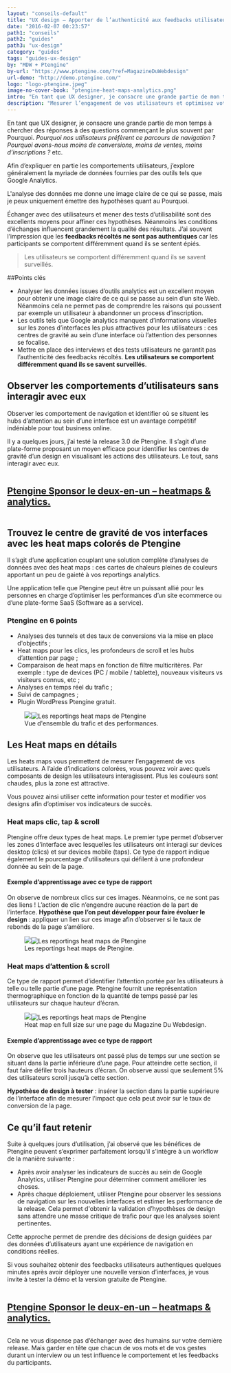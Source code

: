 ```yaml
---
layout: "conseils-default"
title: "UX design – Apporter de l’authenticité aux feedbacks utilisateur avec Ptengine"
date: "2016-02-07 00:23:57"
path1: "conseils"
path2: "guides"
path3: "ux-design"
category: "guides"
tags: "guides-ux-design"
by: "MDW + Ptengine"
by-url: "https://www.ptengine.com/?ref=MagazineDuWebdesign"
url-demo: "http://demo.ptengine.com/"
logo: "logo-ptengine.jpeg"
image-no-cover-book: "ptengine-heat-maps-analytics.png"
intro: "En tant que UX designer, je consacre une grande partie de mon temps à chercher des réponses à des questions commençant le plus souvent par Pourquoi. Pourquoi nos utilisateurs préfèrent ce parcours de navigation ? Pourquoi avons-nous moins de conversions, moins de ventes, moins d’inscriptions ? etc."
description: "Mesurer l’engagement de vos utilisateurs et optimisez votre taux de conversions via les heat maps et l'analyse en temps réel du trafic grâce à Ptengine."
---
```

En tant que UX designer, je consacre une grande partie de mon temps à chercher des réponses à des questions commençant le plus souvent par Pourquoi. *Pourquoi nos utilisateurs préfèrent ce parcours de navigation ? Pourquoi avons-nous moins de conversions, moins de ventes, moins d’inscriptions ?* etc.

Afin d’expliquer en partie les comportements utilisateurs, j’explore généralement la myriade de données fournies par des outils tels que Google Analytics.

L'analyse des données me donne une image claire de ce qui se passe, mais je peux uniquement émettre des hypothèses quant au Pourquoi.

Échanger avec des utilisateurs et mener des tests d’utilisabilité sont des excellents moyens pour affiner ces hypothèses. Néanmoins les conditions d’échanges influencent grandement la qualité des résultats. J’ai souvent l’impression que les **feedbacks récoltés ne sont pas authentiques** car les participants se comportent différemment quand ils se sentent épiés.

>Les utilisateurs se comportent différemment quand ils se savent surveillés.

##Points clés

* Analyser les données issues d’outils analytics est un excellent moyen pour obtenir une image claire de ce qui se passe au sein d’un site Web. Néanmoins cela ne permet pas de comprendre les raisons qui poussent par exemple un utilisateur à abandonner un process d’inscription.
* Les outils tels que Google analytics manquent d’informations visuelles sur les zones d’interfaces les plus attractives pour les utilisateurs : ces centres de gravité au sein d’une interface où l’attention des personnes se focalise.
* Mettre en place des interviews et des tests utilisateurs ne garantit pas l’authenticité des feedbacks récoltés. **Les utilisateurs se comportent différemment quand ils se savent surveillés**.

## Observer les comportements d’utilisateurs sans interagir avec eux

Observer les comportement de navigation et identifier où se situent les hubs d’attention au sein d’une interface est un avantage compétitif indéniable pour tout business online.

Il y a quelques jours, j’ai testé la release 3.0 de Ptengine. Il s’agit d’une plate-forme proposant un moyen efficace pour identifier les centres de gravité d’un design en visualisant les actions des utilisateurs. Le tout, sans interagir avec eux.

<div class="section-carte-index-panel">
  <a onclick="ga('send', 'event', 'Publicite', 'click', 'Ptengine middle article');" href="https://www.ptengine.com/?ref=magazineduwebdesign" title="Ptengine – le deux-en-un heatmaps & analytics" target="_blank" rel="nofollow">
    <article class="carte-article-secondaire mod-ads">
      <div class="row collapse">
        <div class="small-3 medium-2 columns">
          <div class="rounded-img-d64 mod-ads" data-interchange="[https://s3-eu-west-1.amazonaws.com/mdw-images/xsmall/logo-ptengine.png, (small)]" data-uuid="interchange-if5cwx8k1" style="background-image: url(https://s3-eu-west-1.amazonaws.com/mdw-images/xsmall/logo-ptengine.png);"></div>
        </div>
        <div class="small-9 medium-10 columns">
          <h1 class="carte-article-secondaire-post-title mod-ads-index-panel-title mod-job-title">
            <span class="left job--entreprise">Ptengine <span class="label--new">Sponsor</span></span>
            <span class="job--description">le deux-en-un – heatmaps & analytics.</span>
          </h1>
        </div>
      </div>
    </article>
  </a>
</div>

## Trouvez le centre de gravité de vos interfaces avec les heat maps colorés de Ptengine

Il s’agit d’une application couplant une solution complète d’analyses de données avec des heat maps : ces cartes de chaleurs pleines de couleurs apportant un peu de gaieté à vos reportings analytics.

Une application telle que Ptengine peut être un puissant allié pour les personnes en charge d’optimiser les performances d’un site ecommerce ou d’une plate-forme SaaS (Software as a service).

### Ptengine en 6 points
* Analyses des tunnels et des taux de conversions via la mise en place d'objectifs ;
* Heat maps pour les clics, les profondeurs de scroll et les hubs d’attention par page ;
* Comparaison de heat maps en fonction de filtre multicritères. Par exemple : type de devices (PC / mobile / tablette), nouveaux visiteurs vs visiteurs connus, etc ;
* Analyses en temps réel du trafic ;
* Suivi de campagnes ;
* Plugin WordPress Ptengine gratuit.

<figure class="figure-img mod-note-img">
<img data-interchange="[https://s3-eu-west-1.amazonaws.com/mdw-images/small/ptengine-heat-maps-analytics-reporting-trafic.png, (small)],[https://s3-eu-west-1.amazonaws.com/mdw-images/medium/ptengine-heat-maps-analytics-reporting-trafic.png, (medium)],[https://s3-eu-west-1.amazonaws.com/mdw-images/large/ptengine-heat-maps-analytics-reporting-trafic.png, (large)]" class="note-container-img" data-uuid="interchange-ikcwyxhk0" src="https://s3-eu-west-1.amazonaws.com/mdw-images/small/ptengine-heat-maps-analytics-reporting-trafic.png"><noscript><img src="https://s3-eu-west-1.amazonaws.com/mdw-images/large/ptengine-heat-maps-analytics-reporting-trafic.png" alt="Les reportings heat maps de Ptengine"></noscript>
<figcaption>Vue d'ensemble du trafic et des performances.</figcaption>
</figure>

## Les Heat maps en détails
Les heats maps vous permettent de mesurer l’engagement de vos utilisateurs. A l’aide d’indications colorées, vous pouvez voir avec quels composants de design les utilisateurs interagissent. Plus les couleurs sont chaudes, plus la zone est attractive.

Vous pouvez ainsi utiliser cette information pour tester et modifier vos designs afin d’optimiser vos indicateurs de succès.

### Heat maps clic, tap & scroll
Ptengine offre deux types de heat maps. Le premier type permet d’observer les zones d’interface avec lesquelles les utilisateurs ont interagi sur devices desktop (clics) et sur devices mobile (taps). Ce type de rapport indique également le pourcentage d'utilisateurs qui défilent à une profondeur donnée au sein de la page.

#### Exemple d’apprentissage avec ce type de rapport
On observe de nombreux clics sur ces images. Néanmoins, ce ne sont pas des liens ! L’action de clic n’engendre aucune réaction de la part de l’interface.
**Hypothèse que l’on peut développer pour faire évoluer le design** : appliquer un lien sur ces image afin d’observer si le taux de rebonds de la page s’améliore.

<figure class="figure-img mod-note-img">
<img data-interchange="[https://s3-eu-west-1.amazonaws.com/mdw-images/small/ptengine-heat-maps-analytics-heat-maps-clic-attention-scroll.png, (small)],[https://s3-eu-west-1.amazonaws.com/mdw-images/medium/ptengine-heat-maps-analytics-heat-maps-clic-attention-scroll.png, (medium)],[https://s3-eu-west-1.amazonaws.com/mdw-images/large/ptengine-heat-maps-analytics-heat-maps-clic-attention-scroll.png, (large)]" class="note-container-img" data-uuid="interchange-ikcwyxhk0" src="https://s3-eu-west-1.amazonaws.com/mdw-images/small/ptengine-heat-maps-analytics-heat-maps-clic-attention-scroll.png"><noscript><img src="https://s3-eu-west-1.amazonaws.com/mdw-images/large/ptengine-heat-maps-analytics-heat-maps-clic-attention-scroll.png" alt="Les reportings heat maps de Ptengine"></noscript>
<figcaption>Les reportings heat maps de Ptengine.</figcaption>
</figure>

### Heat maps d’attention & scroll
Ce type de rapport permet d’identifier l’attention portée par les utilisateurs à telle ou telle partie d’une page. Ptengine fournit une représentation thermographique en fonction de la quantité de temps passé par les utilisateurs sur chaque hauteur d’écran.

<figure class="figure-img mod-note-img">
<img data-interchange="[https://s3-eu-west-1.amazonaws.com/mdw-images/small/ptengine-heat-maps-analytics-heat-maps-attention-scroll.png, (small)],[https://s3-eu-west-1.amazonaws.com/mdw-images/medium/ptengine-heat-maps-analytics-heat-maps-attention-scroll.png, (medium)],[https://s3-eu-west-1.amazonaws.com/mdw-images/large/ptengine-heat-maps-analytics-heat-maps-attention-scroll.png, (large)]" class="note-container-img" data-uuid="interchange-ikcwyxhk0" src="https://s3-eu-west-1.amazonaws.com/mdw-images/small/ptengine-heat-maps-analytics-heat-maps-attention-scroll.png"><noscript><img src="https://s3-eu-west-1.amazonaws.com/mdw-images/large/ptengine-heat-maps-analytics-heat-maps-attention-scroll.png" alt="Les reportings heat maps de Ptengine"></noscript>
<figcaption>Heat map en full size sur une page du Magazine Du Webdesign.</figcaption>
</figure>

#### Exemple d’apprentissage avec ce type de rapport
On observe que les utilisateurs ont passé plus de temps sur une section se situant dans la partie inférieure d’une page. Pour atteindre cette section, il faut faire défiler trois hauteurs d’écran. On observe aussi que seulement 5% des utilisateurs scroll jusqu’à cette section.

**Hypothèse de design à tester** : insérer la section dans la partie supérieure de l’interface afin de mesurer l’impact que cela peut avoir sur le taux de conversion de la page.

## Ce qu’il faut retenir
Suite à quelques jours d’utilisation, j’ai observé que les bénéfices de Ptengine peuvent s’exprimer parfaitement lorsqu’il s'intègre à un workflow de la manière suivante :

* Après avoir analyser les indicateurs de succès au sein de Google Analytics, utiliser Ptengine pour déterminer comment améliorer les choses.
* Après chaque déploiement, utiliser Ptengine pour observer les sessions de navigation sur les nouvelles interfaces et estimer les performance de la release. Cela permet d'obtenir la validation d’hypothèses de design sans attendre une masse critique de trafic pour que les analyses soient pertinentes.

Cette approche permet de prendre des décisions de design guidées par des données d’utilisateurs ayant une expérience de navigation en conditions réelles.

Si vous souhaitez obtenir des feedbacks utilisateurs authentiques quelques minutes après avoir déployer une nouvelle version d’interfaces, je vous invite à tester la démo et la version gratuite de Ptengine.

<div class="section-carte-index-panel">
  <a onclick="ga('send', 'event', 'Publicite', 'click', 'Ptengine bottom article');" href="https://www.ptengine.com/?ref=magazineduwebdesign" title="Ptengine – le deux-en-un heatmaps & analytics" target="_blank" rel="nofollow">
    <article class="carte-article-secondaire mod-ads">
      <div class="row collapse">
        <div class="small-3 medium-2 columns">
          <div class="rounded-img-d64 mod-ads" data-interchange="[https://s3-eu-west-1.amazonaws.com/mdw-images/xsmall/logo-ptengine.png, (small)]" data-uuid="interchange-if5cwx8k1" style="background-image: url(https://s3-eu-west-1.amazonaws.com/mdw-images/xsmall/logo-ptengine.png);"></div>
        </div>
        <div class="small-9 medium-10 columns">
          <h1 class="carte-article-secondaire-post-title mod-ads-index-panel-title mod-job-title">
            <span class="left job--entreprise">Ptengine <span class="label--new">Sponsor</span></span>
            <span class="job--description">le deux-en-un – heatmaps & analytics.</span>
          </h1>
        </div>
      </div>
    </article>
  </a>
</div>

Cela ne vous dispense pas d’échanger avec des humains sur votre dernière release. Mais garder en tête que chacun de vos mots et de vos gestes durant un interview ou un test influence le comportement et les feedbacks du participants.
